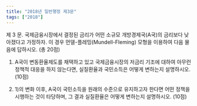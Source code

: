 ```yaml
---
title: "2018년 일반행정 제3문"
tags: ["2018"]
---
```


제 3 문. 국제금융시장에서 결정된 금리가 어떤 소규모 개방경제국(A국)의 금리보다 낮아졌다고 가정하자. 이 경우 먼델-플레밍(Mundell-Fleming) 모형을 이용하여 다음 물음에 답하시오. (총 20점)

1) A국이 변동환율제도를 채택하고 있고 국제금융시장의 저금리 기조에 대하여 아무런 정책적 대응을 하지 않는다면, 실질환율과 국민소득은 어떻게 변하는지 설명하시오. (10점)

2) 1)의 변화 이후, A국이 국민소득을 원래의 수준으로 유지하고자 한다면 어떤 정책을 시행하는 것이 타당하며, 그 결과 실질환율은 어떻게 변하는지 설명하시오. (10점)


